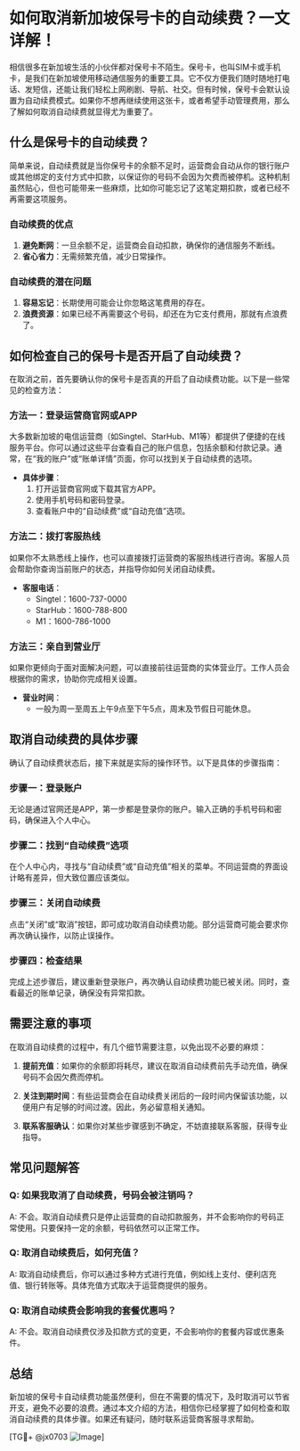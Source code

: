 # 如何取消新加坡保号卡的自动续费？一文详解！

相信很多在新加坡生活的小伙伴都对保号卡不陌生。保号卡，也叫SIM卡或手机卡，是我们在新加坡使用移动通信服务的重要工具。它不仅方便我们随时随地打电话、发短信，还能让我们轻松上网刷剧、导航、社交。但有时候，保号卡会默认设置为自动续费模式。如果你不想再继续使用这张卡，或者希望手动管理费用，那么了解如何取消自动续费就显得尤为重要了。

## 什么是保号卡的自动续费？

简单来说，自动续费就是当你保号卡的余额不足时，运营商会自动从你的银行账户或其他绑定的支付方式中扣款，以保证你的号码不会因为欠费而被停机。这种机制虽然贴心，但也可能带来一些麻烦，比如你可能忘记了这笔定期扣款，或者已经不再需要这项服务。

### 自动续费的优点

1. **避免断网**：一旦余额不足，运营商会自动扣款，确保你的通信服务不断线。
2. **省心省力**：无需频繁充值，减少日常操作。

### 自动续费的潜在问题

1. **容易忘记**：长期使用可能会让你忽略这笔费用的存在。
2. **浪费资源**：如果已经不再需要这个号码，却还在为它支付费用，那就有点浪费了。

## 如何检查自己的保号卡是否开启了自动续费？

在取消之前，首先要确认你的保号卡是否真的开启了自动续费功能。以下是一些常见的检查方法：

### 方法一：登录运营商官网或APP

大多数新加坡的电信运营商（如Singtel、StarHub、M1等）都提供了便捷的在线服务平台。你可以通过这些平台查看自己的账户信息，包括余额和付款记录。通常，在“我的账户”或“账单详情”页面，你可以找到关于自动续费的选项。

- **具体步骤**：
  1. 打开运营商官网或下载其官方APP。
  2. 使用手机号码和密码登录。
  3. 查看账户中的“自动续费”或“自动充值”选项。

### 方法二：拨打客服热线

如果你不太熟悉线上操作，也可以直接拨打运营商的客服热线进行咨询。客服人员会帮助你查询当前账户的状态，并指导你如何关闭自动续费。

- **客服电话**：
  - Singtel：1600-737-0000
  - StarHub：1600-788-800
  - M1：1600-786-1000

### 方法三：亲自到营业厅

如果你更倾向于面对面解决问题，可以直接前往运营商的实体营业厅。工作人员会根据你的需求，协助你完成相关设置。

- **营业时间**：
  - 一般为周一至周五上午9点至下午5点，周末及节假日可能休息。

## 取消自动续费的具体步骤

确认了自动续费状态后，接下来就是实际的操作环节。以下是具体的步骤指南：

### 步骤一：登录账户

无论是通过官网还是APP，第一步都是登录你的账户。输入正确的手机号码和密码，确保进入个人中心。

### 步骤二：找到“自动续费”选项

在个人中心内，寻找与“自动续费”或“自动充值”相关的菜单。不同运营商的界面设计略有差异，但大致位置应该类似。

### 步骤三：关闭自动续费

点击“关闭”或“取消”按钮，即可成功取消自动续费功能。部分运营商可能会要求你再次确认操作，以防止误操作。

### 步骤四：检查结果

完成上述步骤后，建议重新登录账户，再次确认自动续费功能已被关闭。同时，查看最近的账单记录，确保没有异常扣款。

## 需要注意的事项

在取消自动续费的过程中，有几个细节需要注意，以免出现不必要的麻烦：

1. **提前充值**：如果你的余额即将耗尽，建议在取消自动续费前先手动充值，确保号码不会因欠费而停机。
   
2. **关注到期时间**：有些运营商会在自动续费关闭后的一段时间内保留该功能，以便用户有足够的时间过渡。因此，务必留意相关通知。

3. **联系客服确认**：如果你对某些步骤感到不确定，不妨直接联系客服，获得专业指导。

## 常见问题解答

### Q: 如果我取消了自动续费，号码会被注销吗？
A: 不会。取消自动续费只是停止运营商的自动扣款服务，并不会影响你的号码正常使用。只要保持一定的余额，号码依然可以正常工作。

### Q: 取消自动续费后，如何充值？
A: 取消自动续费后，你可以通过多种方式进行充值，例如线上支付、便利店充值、银行转账等。具体充值方式取决于运营商提供的服务。

### Q: 取消自动续费会影响我的套餐优惠吗？
A: 不会。取消自动续费仅涉及扣款方式的变更，不会影响你的套餐内容或优惠条件。

## 总结

新加坡的保号卡自动续费功能虽然便利，但在不需要的情况下，及时取消可以节省开支，避免不必要的浪费。通过本文介绍的方法，相信你已经掌握了如何检查和取消自动续费的具体步骤。如果还有疑问，随时联系运营商客服寻求帮助。

[TG💪+ @jx0703 ![Image](https://github.com/user-attachments/assets/dbca1d08-cadb-493c-b0ec-ad6f7a83f270)]
